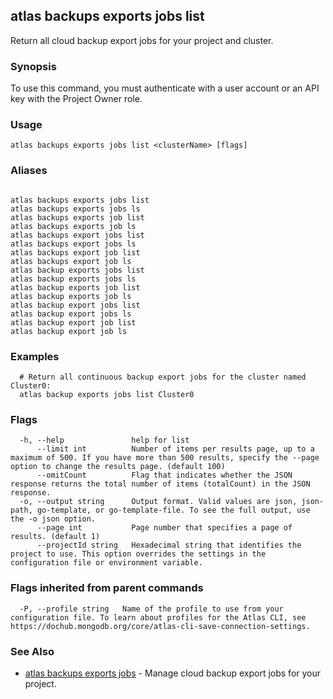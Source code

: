 ## atlas backups exports jobs list

Return all cloud backup export jobs for your project and cluster.


### Synopsis

To use this command, you must authenticate with a user account or an API key with the Project Owner role.


### Usage
```
atlas backups exports jobs list <clusterName> [flags]
```

### Aliases
```

atlas backups exports jobs list
atlas backups exports jobs ls
atlas backups exports job list
atlas backups exports job ls
atlas backups export jobs list
atlas backups export jobs ls
atlas backups export job list
atlas backups export job ls
atlas backup exports jobs list
atlas backup exports jobs ls
atlas backup exports job list
atlas backup exports job ls
atlas backup export jobs list
atlas backup export jobs ls
atlas backup export job list
atlas backup export job ls
```

### Examples

```
  # Return all continuous backup export jobs for the cluster named Cluster0:
  atlas backup exports jobs list Cluster0
```


### Flags

```
  -h, --help               help for list
      --limit int          Number of items per results page, up to a maximum of 500. If you have more than 500 results, specify the --page option to change the results page. (default 100)
      --omitCount          Flag that indicates whether the JSON response returns the total number of items (totalCount) in the JSON response.
  -o, --output string      Output format. Valid values are json, json-path, go-template, or go-template-file. To see the full output, use the -o json option.
      --page int           Page number that specifies a page of results. (default 1)
      --projectId string   Hexadecimal string that identifies the project to use. This option overrides the settings in the configuration file or environment variable.

```


### Flags inherited from parent commands

```
  -P, --profile string   Name of the profile to use from your configuration file. To learn about profiles for the Atlas CLI, see https://dochub.mongodb.org/core/atlas-cli-save-connection-settings.

```

### See Also


* [atlas backups exports jobs](atlas_backups_exports_jobs.md)	- Manage cloud backup export jobs for your project.



